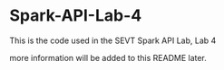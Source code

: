 # Spark-API-Lab-4

This is the code used in the SEVT Spark API Lab, Lab 4

more information will be added to this README later.
